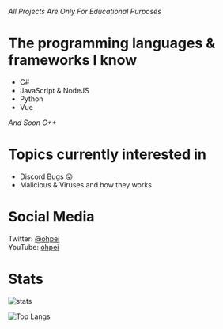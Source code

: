 *All Projects Are Only For Educational Purposes*

# The programming languages & frameworks I know
- C#
- JavaScript & NodeJS
- Python
- Vue

*And Soon C++*

# Topics currently interested in
- Discord Bugs 😜
- Malicious & Viruses and how they works

# Social Media
Twitter: [@ohpei](ohpei)
<br>
YouTube: [ohpei](https://www.youtube.com/user/mamdo7saad)
<br>

# Stats
![stats](https://github-readme-stats.vercel.app/api?username=Ohpeii&show_icons=true&theme=radical) 

![Top Langs](https://github-readme-stats.vercel.app/api/top-langs/?username=Ohpeii&theme=radical)
